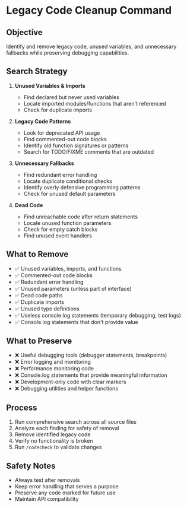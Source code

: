 # Legacy Code Cleanup Command

## Objective
Identify and remove legacy code, unused variables, and unnecessary fallbacks while preserving debugging capabilities.

## Search Strategy
1. **Unused Variables & Imports**
   - Find declared but never used variables
   - Locate imported modules/functions that aren't referenced
   - Check for duplicate imports

2. **Legacy Code Patterns**
   - Look for deprecated API usage
   - Find commented-out code blocks
   - Identify old function signatures or patterns
   - Search for TODO/FIXME comments that are outdated

3. **Unnecessary Fallbacks**
   - Find redundant error handling
   - Locate duplicate conditional checks
   - Identify overly defensive programming patterns
   - Check for unused default parameters

4. **Dead Code**
   - Find unreachable code after return statements
   - Locate unused function parameters
   - Check for empty catch blocks
   - Find unused event handlers

## What to Remove
- ✅ Unused variables, imports, and functions
- ✅ Commented-out code blocks
- ✅ Redundant error handling
- ✅ Unused parameters (unless part of interface)
- ✅ Dead code paths
- ✅ Duplicate imports
- ✅ Unused type definitions
- ✅ Useless console.log statements (temporary debugging, test logs)
- ✅ Console.log statements that don't provide value

## What to Preserve
- ❌ Useful debugging tools (debugger statements, breakpoints)
- ❌ Error logging and monitoring
- ❌ Performance monitoring code
- ❌ Console.log statements that provide meaningful information
- ❌ Development-only code with clear markers
- ❌ Debugging utilities and helper functions

## Process
1. Run comprehensive search across all source files
2. Analyze each finding for safety of removal
3. Remove identified legacy code
4. Verify no functionality is broken
5. Run `/codecheck` to validate changes

## Safety Notes
- Always test after removals
- Keep error handling that serves a purpose
- Preserve any code marked for future use
- Maintain API compatibility